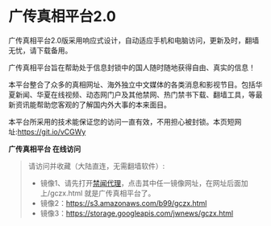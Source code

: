# 广传真相平台2.0

广传真相平台2.0版采用响应式设计，自动适应手机和电脑访问，更新及时，翻墙无忧，请下载备用。

广传真相平台旨在帮助处于信息封锁中的国人随时随地获得自由、真实的信息！

本平台整合了众多的真相网址、海外独立中文媒体的各类消息和影视节目。包括华夏新闻、华夏在线视频、动态网门户及其他禁网、热门禁书下载、翻墙工具，等最新资讯能帮助您客观的了解国内外大事的本来面目。

本平台所采用的技术能保证您的访问一直有效，不用担心被封锁。本页短网址:https://git.io/vCGWy

**广传真相平台 在线访问**
<blockquote>
请访问并收藏（大陆直连，无需翻墙软件）:
<ul>
<li>镜像1、请先打开<a href="https://github.com/bannedbook/fanqiang/wiki/jwproxy#gczxpt" target="_blank">禁闻代理</a>，点击其中任一镜像网址，在网址后面加上/gczx.html 就是广传真相平台了。
</li>
<li>
镜像2：<a href="https://s3.amazonaws.com/b99/gczx.html" target="_blank">https://s3.amazonaws.com/b99/gczx.html</a>
</li>
<li>
镜像3：<a href="https://storage.googleapis.com/jwnews/gczx.html" target="_blank">https://storage.googleapis.com/jwnews/gczx.html</a>
</li>
</ul>
</blockquote>